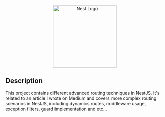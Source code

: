<p align="center">
  <a href="http://nestjs.com/" target="blank"><img src="https://nestjs.com/img/logo-small.svg" width="200" alt="Nest Logo" /></a>
</p>

## Description

This project contains different advanced routing techniques in NestJS. It's related to an article I wrote on Medium and covers more complex routing scenarios in NestJS, including dynamics routes, middleware usage, exception filters, guard implementation and etc...
